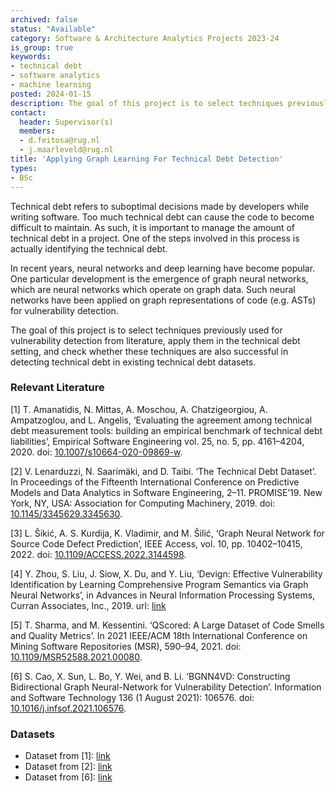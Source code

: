```yaml
---
archived: false
status: "Available"
category: Software & Architecture Analytics Projects 2023-24
is_group: true
keywords:
- technical debt
- software analytics
- machine learning
posted: 2024-01-15
description: The goal of this project is to select techniques previously used for vulnerability detection and check whether they are also successful in detecting technical debt in benchmark datasets.
contact:
  header: Supervisor(s)
  members:
  - d.feitosa@rug.nl
  - j.maarleveld@rug.nl
title: 'Applying Graph Learning For Technical Debt Detection'
types:
- BSc
---
```


Technical debt refers to suboptimal decisions made by developers while writing software. Too much technical debt can cause the code to become difficult to maintain. As such, it is important to manage the amount of technical debt in a project. One of the steps involved in this process is actually identifying the technical debt.

In recent years, neural networks and deep learning have become popular. One particular development is the emergence of graph neural networks, which are neural networks which operate on graph data. Such neural networks have been applied on graph representations of code (e.g. ASTs) for vulnerability detection.

The goal of this project is to select techniques previously used for vulnerability detection from literature, apply them in the technical debt setting, and check whether these techniques are also successful in detecting technical debt in existing technical debt datasets.

### Relevant Literature

[1] T. Amanatidis, N. Mittas, A. Moschou, A. Chatzigeorgiou, A. Ampatzoglou, and L. Angelis, ‘Evaluating the agreement among technical debt measurement tools: building an empirical benchmark of technical debt liabilities’, Empirical Software Engineering vol. 25, no. 5, pp. 4161–4204, 2020.
doi: [10.1007/s10664-020-09869-w](https://doi.org/10.1007/s10664-020-09869-w).

[2] V. Lenarduzzi, N. Saarimäki, and D. Taibi. ‘The Technical Debt Dataset’. In Proceedings of the Fifteenth International Conference on Predictive Models and Data Analytics in Software Engineering, 2–11. PROMISE’19. New York, NY, USA: Association for Computing Machinery, 2019.
doi: [10.1145/3345629.3345630](https://doi.org/10.1145/3345629.3345630).

[3] L. Šikić, A. S. Kurdija, K. Vladimir, and M. Šilić, ‘Graph Neural Network for Source Code Defect Prediction’, IEEE Access, vol. 10, pp. 10402–10415, 2022.
doi: [10.1109/ACCESS.2022.3144598](https://doi.org/10.1109/ACCESS.2022.3144598).

[4] Y. Zhou, S. Liu, J. Siow, X. Du, and Y. Liu, ‘Devign: Effective Vulnerability Identification by Learning Comprehensive Program Semantics via Graph Neural Networks’, in Advances in Neural Information Processing Systems, Curran Associates, Inc., 2019.
url: [link](https://proceedings.neurips.cc/paper_files/paper/2019/hash/49265d2447bc3bbfe9e76306ce40a31f-Abstract.html)

[5] T. Sharma, and M. Kessentini. ‘QScored: A Large Dataset of Code Smells and Quality Metrics’. In 2021 IEEE/ACM 18th International Conference on Mining Software Repositories (MSR), 590–94, 2021.
doi: [10.1109/MSR52588.2021.00080](https://doi.org/10.1109/MSR52588.2021.00080).

[6] S. Cao, X. Sun, L. Bo, Y. Wei, and B. Li. ‘BGNN4VD: Constructing Bidirectional Graph Neural-Network for Vulnerability Detection’. Information and Software Technology 136 (1 August 2021): 106576.
doi: [10.1016/j.infsof.2021.106576](https://doi.org/10.1016/j.infsof.2021.106576).

### Datasets

* Dataset from [1]: [link](https://zenodo.org/records/3979784)
* Dataset from [2]: [link](https://github.com/clowee/The-Technical-Debt-Dataset)
* Dataset from [6]: [link](https://zenodo.org/records/4468361)
